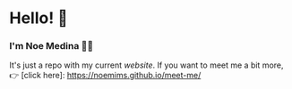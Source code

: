 # Hello! 👋
### I'm Noe Medina 👩‍💻

It's just a repo with my current *website*. If you want to meet me a bit more, 👉 [click here]: https://noemims.github.io/meet-me/